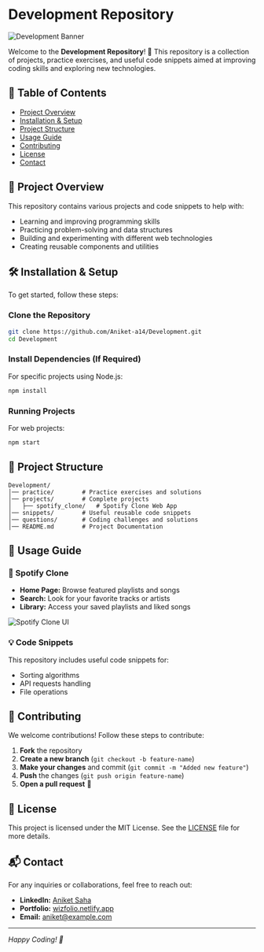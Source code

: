 # Development Repository

![Development Banner](https://via.placeholder.com/1200x400?text=Development+Projects)

Welcome to the **Development Repository**! 🚀 This repository is a collection of projects, practice exercises, and useful code snippets aimed at improving coding skills and exploring new technologies.

## 📌 Table of Contents

- [Project Overview](#project-overview)
- [Installation & Setup](#installation--setup)
- [Project Structure](#project-structure)
- [Usage Guide](#usage-guide)
- [Contributing](#contributing)
- [License](#license)
- [Contact](#contact)

## 🎯 Project Overview

This repository contains various projects and code snippets to help with:
- Learning and improving programming skills
- Practicing problem-solving and data structures
- Building and experimenting with different web technologies
- Creating reusable components and utilities

## 🛠️ Installation & Setup

To get started, follow these steps:

### Clone the Repository
```bash
git clone https://github.com/Aniket-a14/Development.git
cd Development
```

### Install Dependencies (If Required)
For specific projects using Node.js:
```bash
npm install
```

### Running Projects
For web projects:
```bash
npm start
```

## 📁 Project Structure

```
Development/
│── practice/        # Practice exercises and solutions
│── projects/        # Complete projects
│   ├── spotify_clone/   # Spotify Clone Web App
│── snippets/        # Useful reusable code snippets
│── questions/       # Coding challenges and solutions
│── README.md        # Project Documentation
```

## 🚀 Usage Guide

### 🎵 Spotify Clone
- **Home Page:** Browse featured playlists and songs
- **Search:** Look for your favorite tracks or artists
- **Library:** Access your saved playlists and liked songs

![Spotify Clone UI](https://www.google.com/imgres?q=spotify&imgurl=https%3A%2F%2Fstorage.googleapis.com%2Fpr-newsroom-wp%2F1%2F2023%2F05%2FSpotify_Primary_Logo_RGB_Green.png&imgrefurl=https%3A%2F%2Fnewsroom.spotify.com%2Fmedia-kit%2Flogo-and-brand-assets%2F&docid=zvYqw8W1AqEiIM&tbnid=mto20vP2Phlg5M&vet=12ahUKEwie0-_K5qGLAxUISWwGHbWDKnkQM3oECBsQAA..i&w=939&h=940&hcb=2&ved=2ahUKEwie0-_K5qGLAxUISWwGHbWDKnkQM3oECBsQAA)

### 💡 Code Snippets
This repository includes useful code snippets for:
- Sorting algorithms
- API requests handling
- File operations

## 🤝 Contributing

We welcome contributions! Follow these steps to contribute:

1. **Fork** the repository
2. **Create a new branch** (`git checkout -b feature-name`)
3. **Make your changes** and commit (`git commit -m "Added new feature"`)
4. **Push** the changes (`git push origin feature-name`)
5. **Open a pull request** 🚀

## 📜 License

This project is licensed under the MIT License. See the [LICENSE](LICENSE) file for more details.

## 📬 Contact

For any inquiries or collaborations, feel free to reach out:

- **LinkedIn:** [Aniket Saha](https://www.linkedin.com/in/aniket-saha/)
- **Portfolio:** [wizfolio.netlify.app](https://wizfolio.netlify.app/)
- **Email:** aniket@example.com

---
*Happy Coding! 🚀*
